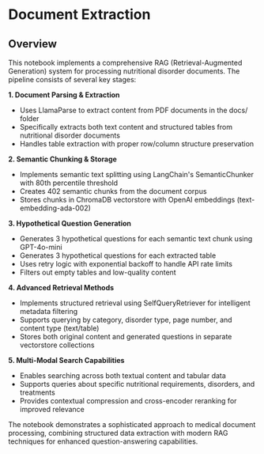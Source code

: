 # Document Extraction

## Overview

This notebook implements a comprehensive RAG (Retrieval-Augmented Generation) system for processing nutritional disorder documents. The pipeline consists of several key stages:

**1. Document Parsing & Extraction**
- Uses LlamaParse to extract content from PDF documents in the docs/ folder
- Specifically extracts both text content and structured tables from nutritional disorder documents
- Handles table extraction with proper row/column structure preservation

**2. Semantic Chunking & Storage**
- Implements semantic text splitting using LangChain's SemanticChunker with 80th percentile threshold
- Creates 402 semantic chunks from the document corpus
- Stores chunks in ChromaDB vectorstore with OpenAI embeddings (text-embedding-ada-002)

**3. Hypothetical Question Generation**
- Generates 3 hypothetical questions for each semantic text chunk using GPT-4o-mini
- Generates 3 hypothetical questions for each extracted table
- Uses retry logic with exponential backoff to handle API rate limits
- Filters out empty tables and low-quality content

**4. Advanced Retrieval Methods**
- Implements structured retrieval using SelfQueryRetriever for intelligent metadata filtering
- Supports querying by category, disorder type, page number, and content type (text/table)
- Stores both original content and generated questions in separate vectorstore collections

**5. Multi-Modal Search Capabilities**
- Enables searching across both textual content and tabular data
- Supports queries about specific nutritional requirements, disorders, and treatments
- Provides contextual compression and cross-encoder reranking for improved relevance

The notebook demonstrates a sophisticated approach to medical document processing, combining structured data extraction with modern RAG techniques for enhanced question-answering capabilities.